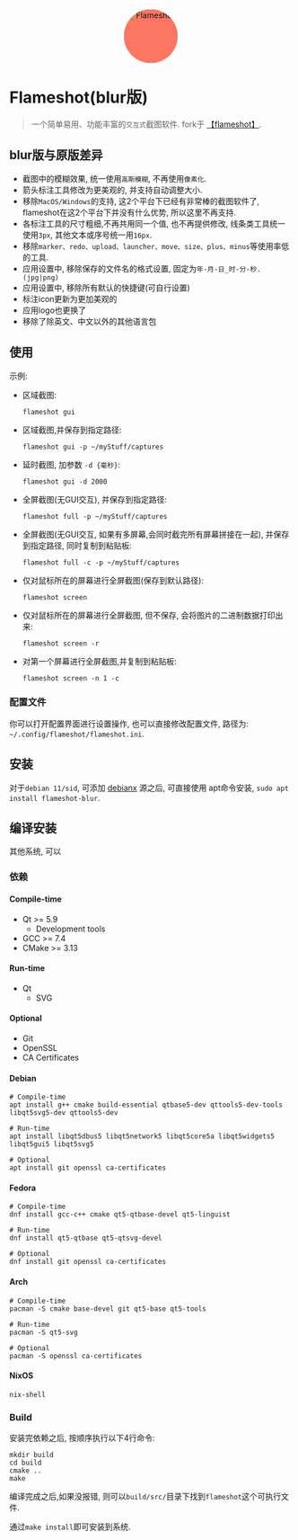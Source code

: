 <div align="center">
  <img style="width:96px;background: #fc7661;border-radius: 50%;" src="data/img/app/flameshot.monochrome-1024.png" alt="Flameshot" />
</div>

# Flameshot(blur版)
> 一个简单易用、功能丰富的`交互式`截图软件. fork于 [【flameshot】](https://github.com/flameshot-org/flameshot).


## blur版与原版差异

- 截图中的模糊效果, 统一使用`高斯模糊`, 不再使用`像素化`.
- 箭头标注工具修改为更美观的, 并支持自动调整大小.
- 移除`MacOS/Windows`的支持, 这2个平台下已经有非常棒的截图软件了, flameshot在这2个平台下并没有什么优势, 所以这里不再支持.
- 各标注工具的尺寸粗细,不再共用同一个值, 也不再提供修改, 线条类工具统一使用`3px`, 其他文本或序号统一用`16px`.
- 移除`marker、redo、upload、launcher、move、size、plus、minus`等使用率低的工具.
- 应用设置中, 移除保存的文件名的格式设置, 固定为`年-月-日_时-分-秒.(jpg|png)`
- 应用设置中, 移除所有默认的快捷键(可自行设置)
- 标注icon更新为更加美观的
- 应用logo也更换了
- 移除了除英文、中文以外的其他语言包


## 使用


示例:

- 区域截图:

    ```shell
    flameshot gui
    ```

- 区域截图,并保存到指定路径:

    ```shell
    flameshot gui -p ~/myStuff/captures
    ```

- 延时截图, 加参数 `-d {毫秒}`:

    ```shell
    flameshot gui -d 2000
    ```

- 全屏截图(无GUI交互), 并保存到指定路径:

    ```shell
    flameshot full -p ~/myStuff/captures
    ```

- 全屏截图(无GUI交互, 如果有多屏幕,会同时截完所有屏幕拼接在一起), 并保存到指定路径, 同时复制到粘贴板:

    ```shell
    flameshot full -c -p ~/myStuff/captures
    ```
- 仅对鼠标所在的屏幕进行全屏截图(保存到默认路径):

    ```shell
    flameshot screen
    ```

- 仅对鼠标所在的屏幕进行全屏截图, 但不保存, 会将图片的二进制数据打印出来:

    ```shell
    flameshot screen -r
    ```

- 对第一个屏幕进行全屏截图,并复制到粘贴板:

    ```shell
    flameshot screen -n 1 -c
    ```


### 配置文件
你可以打开配置界面进行设置操作, 也可以直接修改配置文件, 路径为: `~/.config/flameshot/flameshot.ini`.



## 安装

对于`debian 11/sid`, 可添加 [debianx](https://repo.debianx.in) 源之后, 可直接使用 apt命令安装, `sudo apt install flameshot-blur`.


## 编译安装
其他系统, 可以

### 依赖

#### Compile-time

- Qt >= 5.9
  + Development tools
- GCC >= 7.4
- CMake >= 3.13

#### Run-time

- Qt
  + SVG

#### Optional

- Git
- OpenSSL
- CA Certificates

#### Debian

```shell
# Compile-time
apt install g++ cmake build-essential qtbase5-dev qttools5-dev-tools libqt5svg5-dev qttools5-dev

# Run-time
apt install libqt5dbus5 libqt5network5 libqt5core5a libqt5widgets5 libqt5gui5 libqt5svg5

# Optional
apt install git openssl ca-certificates
```

#### Fedora

```shell
# Compile-time
dnf install gcc-c++ cmake qt5-qtbase-devel qt5-linguist

# Run-time
dnf install qt5-qtbase qt5-qtsvg-devel

# Optional
dnf install git openssl ca-certificates
```

#### Arch

```shell
# Compile-time
pacman -S cmake base-devel git qt5-base qt5-tools

# Run-time
pacman -S qt5-svg

# Optional
pacman -S openssl ca-certificates
```

#### NixOS

```shell
nix-shell
```

### Build

安装完依赖之后, 按顺序执行以下4行命令: 

```shell
mkdir build
cd build
cmake ..
make
```


编译完成之后,如果没报错, 则可以`build/src/`目录下找到`flameshot`这个可执行文件.

通过`make install`即可安装到系统.
